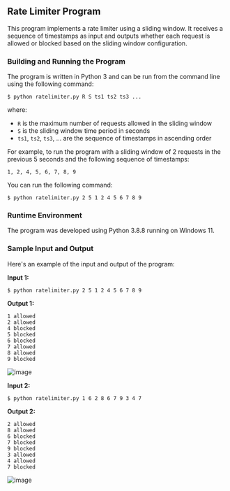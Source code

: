 ## Rate Limiter Program

This program implements a rate limiter using a sliding window. It receives a sequence of timestamps as input and outputs whether each request is allowed or blocked based on the sliding window configuration.

### Building and Running the Program

The program is written in Python 3 and can be run from the command line using the following command:

```
$ python ratelimiter.py R S ts1 ts2 ts3 ...
```

where:
- `R` is the maximum number of requests allowed in the sliding window
- `S` is the sliding window time period in seconds
- `ts1`, `ts2`, `ts3`, ... are the sequence of timestamps in ascending order

For example, to run the program with a sliding window of 2 requests in the previous 5 seconds and the following sequence of timestamps:

```
1, 2, 4, 5, 6, 7, 8, 9
```

You can run the following command:

```
$ python ratelimiter.py 2 5 1 2 4 5 6 7 8 9
```

### Runtime Environment

The program was developed using Python 3.8.8 running on Windows 11.

### Sample Input and Output

Here's an example of the input and output of the program:

**Input 1:**

```
$ python ratelimiter.py 2 5 1 2 4 5 6 7 8 9
```

**Output 1:**

```
1 allowed
2 allowed
4 blocked
5 blocked
6 blocked
7 allowed
8 allowed
9 blocked
```

![image](https://user-images.githubusercontent.com/70798723/234883667-85484e8c-5781-4429-8b23-5f3203fa54e4.png)

**Input 2:**

```
$ python ratelimiter.py 1 6 2 8 6 7 9 3 4 7
```

**Output 2:**

```
2 allowed
8 allowed
6 blocked
7 blocked
9 blocked
3 allowed
4 allowed
7 blocked
```
![image](https://user-images.githubusercontent.com/70798723/234883449-d0d7bcc1-1aec-4df9-b010-04b6a7f02381.png)


